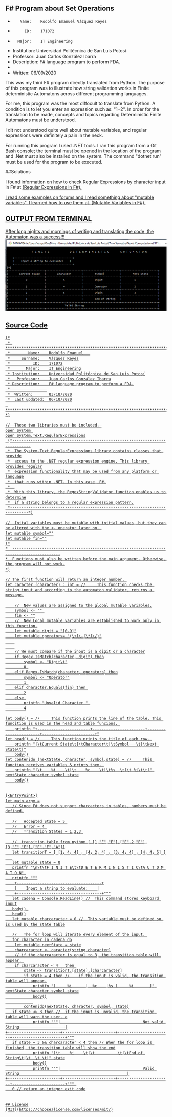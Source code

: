 ## F# Program about Set Operations


 *        Name:    Rodolfo Emanuel Vázquez Reyes
 *          ID:    171072
 *       Major:    IT Engineering
 * Institution:    Universidad Politécnica de San Luis Potosí
 *   Professor:    Juan Carlos González Ibarra
 * Description:    F# language program to perform FDA.
 *                
 *  Written:       06/09/2020


This was my third F# program directly translated from Python. 
The purpose of this program was to illustrate how string validation works in Finite deterministic Automatons across 
different programming languages. 

For me, this program was the most diffocult to translate from Python. 
A condition is to let you enter an expression such as: "1+2".
In order for the translation to be made, concepts and topics regarding Deterministic Finite Automatons must be understood. 

I dit not understood quite well about mutable variables, and regular expressions were definitely a pain in the neck.

For running this program I used .NET tools.
I ran this program from a Git Bash console; the terminal must be opened in the location of the program and .Net must also
be installed on the system. The command "dotnet run" must be used for the program to be executed. 

##Solutions

I found information on how to check Regular Expressions by character input in F# at <a href="https://docs.microsoft.com/en-us/dotnet/api/system.text.regularexpressions?view=netcore-3.1" target="\_blank"> (Regular Expressions in F#).

I read some examples on forums and I read something about "mutable variables". I learned how to 
use them at. <a href="https://docs.microsoft.com/en-us/dotnet/fsharp/language-reference/values/#:~:text=of%20functional%20programming.-,Mutable%20Variables,be%20modified%20in%20incorrect%20ways." target="\_blank"> (Mutable Variables in F#).


## OUTPUT FROM TERMINAL
After long nights and mornings of writing and translating the code, the Automaton was a success!!!
<img src="images/dotnetrun.png">

## Source Code
```F#
(*
 * *****************************************************************************
 *        Name:    Rodolfo Emanuel   
 *     Surname:    Vázquez Reyes
 *          ID:    171072
 *       Major:    IT Engineering
 * Institution:    Universidad Politécnica de San Luis Potosí
 *   Professor:    Juan Carlos González Ibarra
 * Description:    F# language program to perform a FDA.
 *                
 *  Written:       03/10/2020
 *  Last updated:  06/10/2020
 **************************************************************************** *)

//  These two libraries must be included. 
open System 
open System.Text.RegularExpressions
 (*------------------------------------------------------------------------------
 *  The System.Text.RegularExpressions library contains classes that provide
 *  access to the .NET regular expression engine. This library provides regular
 *  expression functionality that may be used from any platform or language
 *  that runs within .NET. In this case, F#.
 *  
 *  With this library, the RegexStringValidator function enables us to determine
 *  if a string belongs to a regular expression pattern.
 *------------------------------------------------------------------------------*)

//  Inital variables must be mutable with initial values, but they can be altered with the <- operator later on. 
let mutable symbol=""
let mutable fin=""
(*
*  -------------------------------------------------------------------------------------------
*  Functions must also be written before the main argument. Otherwise, the program will not work.
*)

// The first function will return an integer number. 
let caracter (character) : int = //     This function checks the string input and according to the automaton validator, returns a message.

    //  New values are assigned to the global mutable variables.
    symbol <- "" 
    fin <- ""
    //  New Local mutable variables are established to work only in this function.
    let mutable digit = "[0-9]"
    let mutable operators= "(\+|\-|\*|\/)"
    
    
    // We must compare if the input is a digit or a character
    if Regex.IsMatch(character, digit) then
        symbol <- "Digit\t"
        0 
    elif Regex.IsMatch(character, operators) then
        symbol <- "Operator"
        1 
    elif character.Equals(fin) then 
        2
    else 
        printfn "Unvalid Character " 
        4

let body() = //     This function prints the line of the table. This funcition is used in the head and table funcions. 
    printfn "+-----------------------+-----------------------+-----------------------+-----------------------+"
let head() = //     This function prints the title of each row. 
    printfn "|\tCurrent State\t|\tCharacter\t|\tSymbol   \t|\tNext State\t|"
    body()
let contenido (nextState, character, symbol,state) = //     This function receives variables & prints them. 
    printfn "|\t    %i    \t|\t    %c    \t|\t%s  \t|\t %i\t\t|" nextState character symbol state
    body()


[<EntryPoint>]
let main argv =
   // Since F# does not support charcacters in tables, numbers must be defined.

   //   Accepted State = 5 
   //   Error = 4 
   //   Transition States = 1,2,3 

   //  transition table from python [ [1,"E","E"],["E",2,"E"],[3,"E","E"],["E","E","A"]]
   let transitionT = [ [1; 4; 4] ; [4; 2; 4] ; [3; 4; 4] ; [4; 4; 5] ]
   
   let mutable state = 0
   printfn "\n\t\tF I N I T E\t\tD E T E R M I N I S T I C\tA U T O M A T O N" 
   printfn """
    +-------------------------------------+
    |    Input a string to evaluate:    |
    +-------------------------------------+"""
   let cadena = Console.ReadLine() //  This command stores keyboard input
   body() 
   head()
   let mutable charcaracter = 0 //  This variable must be defined so is used by the state table

   //   The for loop will iterate every element of the input. 
   for character in cadena do
    let mutable nextState = state
    charcaracter <- caracter(string character)
    // if the charcaracter is equal to 3, the transition table will appear. 
    if charcaracter < 4   then 
        state <- transitionT.[state].[charcaracter]
        if state = 4 then //    if the input is valid, the transition table will appear.
            printfn "|     %i      |  %c    |%s |     %i       |" nextState character symbol state
            body()
            
        contenido(nextState, character, symbol, state)
   if state <> 3 then //  if the input is unvalid, the transition table will warn the user. e
            printfn """|                                    Not valid String                    |
+-----------------------+-----------------------+-----------------------+-----------------------+"""
   if state = 3 && charcaracter < 4 then // When the for loop is finished, the transition table will show the end
            printfn "|\t    %i    \t|\t          \t|\tEnd of String\t|\t  \t \t|" state
            body()
            printfn """|                                    Valid String                                               |
+-----------------------+-----------------------+-----------------------+-----------------------+""" 
   0 // return an integer exit code


## License
[MIT](https://choosealicense.com/licenses/mit/)
